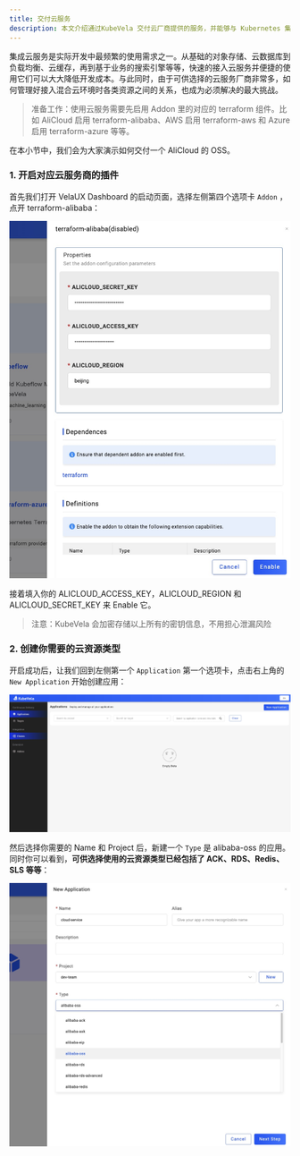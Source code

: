 ```yaml
---
title: 交付云服务
description: 本文介绍通过KubeVela 交付云厂商提供的服务，并能够与 Kubernetes 集群中的业务打通。
---
```


集成云服务是实际开发中最频繁的使用需求之一。从基础的对象存储、云数据库到负载均衡、云缓存，再到基于业务的搜索引擎等等，快速的接入云服务并便捷的使用它们可以大大降低开发成本。与此同时，由于可供选择的云服务厂商非常多，如何管理好接入混合云环境时各类资源之间的关系，也成为必须解决的最大挑战。

> 准备工作：使用云服务需要先启用 Addon 里的对应的 terraform 组件。比如 AliCloud 启用 terraform-alibaba、AWS 启用 terraform-aws 和 Azure 启用 terraform-azure 等等。

在本小节中，我们会为大家演示如何交付一个 AliCloud 的 OSS。

### 1. 开启对应云服务商的插件

首先我们打开 VelaUX Dashboard 的启动页面，选择左侧第四个选项卡 `Addon` ，点开 terraform-alibaba：

![dashboard](../resources/addon-cloud-service-deliver-app.jpg)

接着填入你的 ALICLOUD_ACCESS_KEY，ALICLOUD_REGION 和 ALICLOUD_SECRET_KEY 来 Enable 它。

> 注意：KubeVela 会加密存储以上所有的密钥信息，不用担心泄漏风险

### 2. 创建你需要的云资源类型

开启成功后，让我们回到左侧第一个 `Application` 第一个选项卡，点击右上角的 `New Application` 开始创建应用：

![dashboard](../resources/dashboard.png)

然后选择你需要的 Name 和 Project 后，新建一个 `Type` 是 alibaba-oss 的应用。同时你可以看到，**可供选择使用的云资源类型已经包括了 ACK、RDS、Redis、SLS 等等**：

![dashboard](../resources/oss-cloud-service-deliver-app.jpg)
